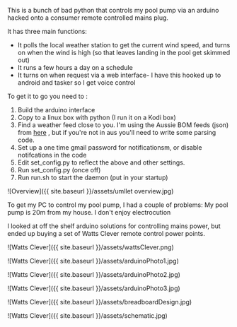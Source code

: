 This is a bunch of bad python that controls my pool pump via an arduino hacked onto a consumer remote controlled mains plug.

It has three main functions:

-  It polls the local weather station to get the current wind speed, and turns on when the wind is high (so that leaves landing in the pool get skimmed out)
-  It runs a few hours a day on a schedule
-  It turns on when request via a web interface- I have this hooked up to android and tasker so I get voice control


To get it to go you need to :

1. Build the arduino interface
2. Copy to a linux box with python (I run it on a Kodi box)
3. Find a weather feed close to you. I'm using the Aussie BOM feeds (json) from [here](http://www.bom.gov.au/catalogue/data-feeds.shtml#obs-ind) , but if you're not in aus you'll need to write some parsing code.
4. Set up a one time gmail password for notificationsm, or disable notifcations in the code
5. Edit set_config.py to reflect the above and other settings.
6. Run set_config.py (once off)
7. Run run.sh to start the daemon (put in your startup)


![Overview]({{ site.baseurl }}/assets/umllet overview.jpg)


To get my PC to control my pool pump, I had a couple of problems:
My pool pump is 20m from my house.
I don't enjoy electrocution

I looked at off the shelf arduino solutions for controlling mains power, but ended up buying a set of Watts Clever remote control power points.

![Watts Clever]({{ site.baseurl }}/assets/wattsClever.png)

![Watts Clever]({{ site.baseurl }}/assets/arduinoPhoto1.jpg)

![Watts Clever]({{ site.baseurl }}/assets/arduinoPhoto2.jpg)

![Watts Clever]({{ site.baseurl }}/assets/arduinoPhoto3.jpg)

![Watts Clever]({{ site.baseurl }}/assets/breadboardDesign.jpg)

![Watts Clever]({{ site.baseurl }}/assets/schematic.jpg)


